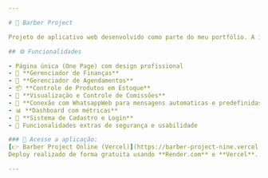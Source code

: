 ```yaml
---

# 💈 Barber Project

Projeto de aplicativo web desenvolvido como parte do meu portfólio. A ideia é simular uma plataforma completa de gestão para barbearias, reunindo várias funcionalidades em uma única aplicação responsiva e moderna.

## ⚙️ Funcionalidades

- Página única (One Page) com design profissional
- 🧾 **Gerenciador de Finanças**
- 📅 **Gerenciador de Agendamentos**
- 📦 **Controle de Produtos em Estoque**
- 💸 **Visualização e Controle de Comissões**
- 💬 **Conexão com WhatsappWeb para mensagens automaticas e predefinidas**
- 📊 **Dashboard com métricas**
- 👤 **Sistema de Cadastro e Login**
- 🔐 Funcionalidades extras de segurança e usabilidade

### 🔗 Acesse a aplicação:
[👉 Barber Project Online (Vercel)](https://barber-project-nine.vercel.app/)  
Deploy realizado de forma gratuita usando **Render.com** e **Vercel**.

---
```

